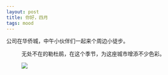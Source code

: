 ```yaml
---
layout: post
title: 你好，四月
tags: mood
---
```

<p>公司在华侨城，中午小伙伴们一起来个周边小徒步。</p>
<figure><p>无处不在的勒杜鹃，在这个季节，为这座城市增添不少色彩。</p>
<img class="lazy" src="{{ site.baseurl }}/img/20150402.JPG"></figure>

